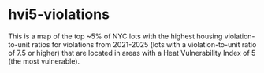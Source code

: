 # hvi5-violations
This is a map of the top ~5% of NYC lots with the highest housing violation-to-unit ratios for violations from 2021-2025 (lots with a violation-to-unit ratio of 7.5 or higher) that are located in areas with a Heat Vulnerability Index of 5 (the most vulnerable). 
